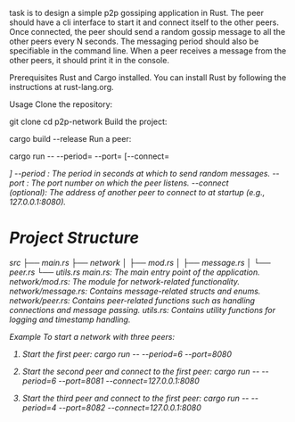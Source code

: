 task is to design a simple p2p gossiping application in Rust. The peer should have a cli interface to start it and connect itself to the other peers. Once connected, the peer should send a random gossip message to all the other peers every N seconds. The messaging period should also be specifiable in the command line. When a peer receives a message from the other peers, it should print it in the console.

Prerequisites
Rust and Cargo installed. You can install Rust by following the instructions at rust-lang.org.

Usage
Clone the repository:

git clone <repository-url>
cd p2p-network
Build the project:

cargo build --release
Run a peer:

cargo run -- --period=<SECONDS> --port=<PORT> [--connect=<ADDRESS>]
--period <SECONDS>: The period in seconds at which to send random messages.
--port <PORT>: The port number on which the peer listens.
--connect <ADDRESS> (optional): The address of another peer to connect to at startup (e.g., 127.0.0.1:8080).


# Project Structure
src
├── main.rs
├── network
│   ├── mod.rs
│   ├── message.rs
│   └── peer.rs
└── utils.rs
main.rs: The main entry point of the application.
network/mod.rs: The module for network-related functionality.
network/message.rs: Contains message-related structs and enums.
network/peer.rs: Contains peer-related functions such as handling connections and message passing.
utils.rs: Contains utility functions for logging and timestamp handling.

Example
To start a network with three peers:

1. Start the first peer:
cargo run -- --period=6 --port=8080


2. Start the second peer and connect to the first peer:
cargo run -- --period=6 --port=8081 --connect=127.0.0.1:8080

3. Start the third peer and connect to the first peer:
cargo run -- --period=4 --port=8082 --connect=127.0.0.1:8080
